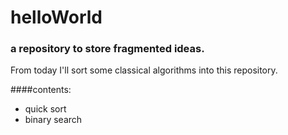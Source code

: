 # helloWorld
### a repository to store fragmented ideas.
From today I'll sort some classical algorithms into this repository.

####contents:
* quick sort
* binary search
